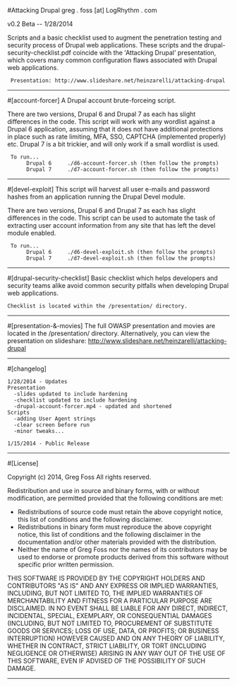#Attacking Drupal
greg . foss [at] LogRhythm . com

v0.2 Beta -- 1/28/2014

Scripts and a basic checklist used to augment the penetration testing and security process of Drupal web applications. These scripts and the drupal-security-checklist.pdf coincide with the 'Attacking Drupal' presentation, which covers many common configuration flaws associated with Drupal web applications.

     Presentation: http://www.slideshare.net/heinzarelli/attacking-drupal
     
--------------------------------------------------

#[account-forcer]
A Drupal account brute-forceing script.

There are two versions, Drupal 6 and Drupal 7 as each has slight differences in the code. This script will work with any wordlist against a Drupal 6 application, assuming that it does not have additional protections in place such as rate limiting, MFA, SSO, CAPTCHA (implemented properly) etc. Drupal 7 is a bit trickier, and will only work if a small wordlist is used.

     To run...
          Drupal 6     ./d6-account-forcer.sh (then follow the prompts)
          Drupal 7     ./d7-account-forcer.sh (then follow the prompts)
     
--------------------------------------------------

#[devel-exploit]
This script will harvest all user e-mails and password hashes from an application running the Drupal Devel module.

There are two versions, Drupal 6 and Drupal 7 as each has slight differences in the code. This script can be used to automate the task of extracting user account information from any site that has left the devel module enabled.

     To run...
          Drupal 6     ./d6-devel-exploit.sh (then follow the prompts)
          Drupal 7     ./d7-devel-exploit.sh (then follow the prompts)
     
--------------------------------------------------

#[drupal-security-checklist]
Basic checklist which helps developers and security teams alike avoid common security pitfalls when developing Drupal web applications.

	Checklist is located within the /presentation/ directory.

--------------------------------------------------

#[presentation-&-movies]
The full OWASP presentation and movies are located in the /presentation/ directory.
Alternatively, you can view the presentation on slideshare:
  http://www.slideshare.net/heinzarelli/attacking-drupal

--------------------------------------------------

#[changelog]

	1/28/2014 - Updates
    Presentation
      -slides updated to include hardening
      -checklist updated to include hardening
      -drupal-account-forcer.mp4 - updated and shortened
    Scripts
      -adding User Agent strings
      -clear screen before run
      -minor tweaks...

  	1/15/2014 - Public Release

--------------------------------------------------

#[License]

Copyright (c) 2014, Greg Foss
All rights reserved.

Redistribution and use in source and binary forms, with or without
modification, are permitted provided that the following conditions are met:
* Redistributions of source code must retain the above copyright notice, this list of conditions and the following disclaimer.
* Redistributions in binary form must reproduce the above copyright notice, this list of conditions and the following disclaimer in the documentation and/or other materials provided with the distribution.
* Neither the name of Greg Foss nor the names of its contributors may be used to endorse or promote products derived from this software without specific prior written permission.

THIS SOFTWARE IS PROVIDED BY THE COPYRIGHT HOLDERS AND CONTRIBUTORS "AS IS" AND
ANY EXPRESS OR IMPLIED WARRANTIES, INCLUDING, BUT NOT LIMITED TO, THE IMPLIED
WARRANTIES OF MERCHANTABILITY AND FITNESS FOR A PARTICULAR PURPOSE ARE
DISCLAIMED. IN NO EVENT SHALL <COPYRIGHT HOLDER> BE LIABLE FOR ANY
DIRECT, INDIRECT, INCIDENTAL, SPECIAL, EXEMPLARY, OR CONSEQUENTIAL DAMAGES
(INCLUDING, BUT NOT LIMITED TO, PROCUREMENT OF SUBSTITUTE GOODS OR SERVICES;
LOSS OF USE, DATA, OR PROFITS; OR BUSINESS INTERRUPTION) HOWEVER CAUSED AND
ON ANY THEORY OF LIABILITY, WHETHER IN CONTRACT, STRICT LIABILITY, OR TORT
(INCLUDING NEGLIGENCE OR OTHERWISE) ARISING IN ANY WAY OUT OF THE USE OF THIS
SOFTWARE, EVEN IF ADVISED OF THE POSSIBILITY OF SUCH DAMAGE.

--------------------------------------------------
